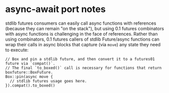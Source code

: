 
# async-await port notes

stdlib futures consumers can easily call async functions with references (because they can
remain "on the stack"), but using 0.1 futures combinators with async functions is challenging in
the face of references. Rather than using combinators, 0.1 futures callers of stdlib Future/async
functions can wrap their calls in async blocks that capture (via `move`) any state they need to
execute:

    // Box and pin a stdlib future, and then convert it to a futures01 future via `compat()`.
    // The final `to_boxed()` call is necessary for functions that return boxfuture::BoxFuture.
    Box::pin(async move {
      // stdlib futures usage goes here.
    }).compat().to_boxed()

